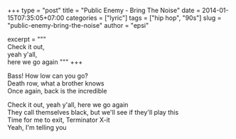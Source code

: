 +++
type       = "post"
title      = "Public Enemy - Bring The Noise"
date       = 2014-01-15T07:35:05+07:00
categories = ["lyric"]
tags       = ["hip hop", "90s"]
slug       = "public-enemy-bring-the-noise"
author     = "epsi"

excerpt    = """\
  Check it out, \
  yeah y'all, \
  here we go again
  """
+++

Bass! How low can you go?\
Death row, what a brother knows\
Once again, back is the incredible
<!--more-->

Check it out, yeah y'all, here we go again\
They call themselves black, but we'll see if they'll play this\
Time for me to exit, Terminator X-it\
Yeah, I'm telling you
